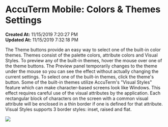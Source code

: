 # AccuTerm Mobile: Colors & Themes Settings

**Created At:** 11/15/2019 7:20:27 PM  
**Updated At:** 11/15/2019 7:32:18 PM  


The Theme buttons provide an easy way to select one of the built-in color themes. Themes consist of the palette colors, attribute colors and Visual Styles. To preview any of the built-in themes, hover the mouse over one of the theme buttons. The Preview panel temporarily changes to the theme under the mouse so you can see the effect without actually changing the current settings. To select one of the built-in themes, click the theme's button. Some of the built-in themes utilize AccuTerm's "Visual Styles" feature which can make character-based screens look like Windows. This effect requires careful use of the visual attributes by the application. Each rectangular block of characters on the screen with a common visual attribute will be enclosed in a thin border if one is defined for that attribute. Visual Styles supports 3 border styles: inset, raised and flat.

![](https://static.helpjuice.com/helpjuice_production/uploads/upload/image/3556/direct/1573845830818-1573845830817.png)
